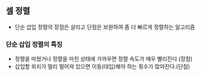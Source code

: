 ## 셀 정렬

- 단순 삽입 정렬의 장점은 살리고 단점은 보완하여 좀 더 빠르게 정렬하는 알고리즘

### 단순 삽입 정렬의 특징

- 정렬을 마쳤거나 정렬을 마친 상태에 가까우면 정렬 속도가 매우 빨리진다.(장점)
- 삽입할 위치가 멀리 떨어져 있으면 이동(대입)해야 하는 횟수가 많아진다.(단점)
